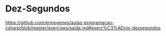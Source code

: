 # Dez-Segundos
https://github.com/ermogenes/aulas-programacao-csharp/blob/master/exercises/saida.md#exerc%C3%ADcio-dezsegundos
